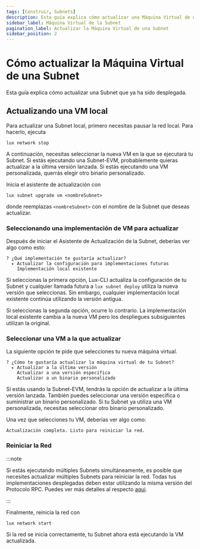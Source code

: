 ```yaml
---
tags: [Construir, Subnets]
description: Esta guía explica cómo actualizar una Máquina Virtual de una Subnet desplegada.
sidebar_label: Máquina Virtual de la Subnet
pagination_label: Actualizar la Máquina Virtual de una Subnet
sidebar_position: 2
---
```


# Cómo actualizar la Máquina Virtual de una Subnet

Esta guía explica cómo actualizar una Subnet que ya ha sido desplegada.

## Actualizando una VM local

Para actualizar una Subnet local, primero necesitas pausar la red local. Para hacerlo, ejecuta

```shell
lux network stop
```

A continuación, necesitas seleccionar la nueva VM en la que se ejecutará tu Subnet. Si estás ejecutando una Subnet-EVM,
probablemente quieras actualizar a la última versión lanzada. Si estás ejecutando una VM personalizada, querrás
elegir otro binario personalizado.

Inicia el asistente de actualización con

```shell
lux subnet upgrade vm <nombreSubnet>
```

donde reemplazas `<nombreSubnet>` con el nombre de la Subnet que deseas actualizar.

### Seleccionando una implementación de VM para actualizar

Después de iniciar el Asistente de Actualización de la Subnet, deberías ver algo como esto:

```text
? ¿Qué implementación te gustaría actualizar?
  ▸ Actualizar la configuración para implementaciones futuras
    Implementación local existente
```

Si seleccionas la primera opción, Lux-CLI actualiza la configuración de tu Subnet y cualquier llamada futura a
`lux subnet deploy` utiliza la nueva versión que seleccionas. Sin embargo, cualquier implementación local existente
continúa utilizando la versión antigua.

Si seleccionas la segunda opción, ocurre lo contrario. La implementación local existente cambia
a la nueva VM pero los despliegues subsiguientes utilizan la original.

### Seleccionar una VM a la que actualizar

La siguiente opción te pide que selecciones tu nueva máquina virtual.

```text
? ¿Cómo te gustaría actualizar la máquina virtual de tu Subnet?
  ▸ Actualizar a la última versión
    Actualizar a una versión específica
    Actualizar a un binario personalizado
```

Si estás usando la Subnet-EVM, tendrás la opción de actualizar a la última versión lanzada.
También puedes seleccionar una versión específica o suministrar un binario personalizado. Si tu Subnet ya
utiliza una VM personalizada, necesitas seleccionar otro binario personalizado.

Una vez que selecciones tu VM, deberías ver algo como:

```text
Actualización completa. Listo para reiniciar la red.
```

### Reiniciar la Red

:::note

Si estás ejecutando múltiples Subnets simultáneamente, es posible que necesites actualizar múltiples Subnets para reiniciar
la red. Todas tus implementaciones desplegadas deben estar utilizando la misma versión del Protocolo RPC. Puedes ver más
detalles al respecto [aquí](/build/subnet/info/troubleshoot-subnet.md#incompatible-rpc-version-for-custom-vm).

:::

Finalmente, reinicia la red con

```shell
lux network start
```

Si la red se inicia correctamente, tu Subnet ahora está ejecutando la VM actualizada.
